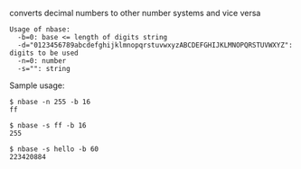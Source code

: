converts decimal numbers to other number systems and vice versa

```
Usage of nbase:
  -b=0: base <= length of digits string
  -d="0123456789abcdefghijklmnopqrstuvwxyzABCDEFGHIJKLMNOPQRSTUVWXYZ": digits to be used
  -n=0: number
  -s="": string
```

Sample usage:
```
$ nbase -n 255 -b 16
ff

$ nbase -s ff -b 16
255

$ nbase -s hello -b 60
223420884
```
